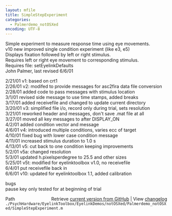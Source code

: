 ```yaml
---
layout: mfile
title: SimpleStepExperiment
categories:
  - Palmerdemo_notOSXed
encoding: UTF-8
---
```


Simple experiment to measure response time using eye movements.  
v10 new improved single condition experiment (like e3, e5)  
Displays fixation followed by left or right stimulus.  
Requires left or right eye movement to corresponding stimulus.  
Requires file:  setEyelinkDefaults  
John Palmer, last revised 6/6/01  

2/21/01 v1: based on crt1  
2/26/01 v2: modifed to provide messages for asc2fira data file conversion  
2/28/01 added code to pass messages with stimulus location  
3/1/01  revised side message to use time stamps, added breaks  
3/17/01 added receivefile and changed to update current directory  
3/20/01 v3: simplified file i/o, record only during trial, sets resolution  
3/21/01 reworked header and messages, don't save .mat file at all  
3/27/01 moved all key messages to after DISPLAY\_ON  
4/2/01  added condition vector and message  
4/6/01  v4: introduced multiple conditions, varies ecc of target  
4/10/01 fixed bug with lower case condition message  
4/11/01 increased stimulus duration to 1.0 s  
4/13/01 v5: cut back to one condition keeping improvements  
5/2/01  v5a:  changed resolution  
5/3/01  updated h.pixelsperdegree to 25.5 and other sizes  
5/25/01 v5t:  modified for eyelinktoolbox v1.0, no receivefile  
6/4/01  put receivefile back in  
6/6/01  v10:  updated for eyelinktoolbox 1.1, added calibration  

bugs  
pause key only tested for at beginning of trial  


<div class="code_header" style="text-align:right;">
  <span style="float:left;">Path&nbsp;&nbsp;</span> <span class="counter">Retrieve <a href=
  "https://raw.github.com/Psychtoolbox-3/Psychtoolbox-3/beta/./PsychHardware/EyelinkToolbox/EyelinkDemos/notOSXed/Palmerdemo_notOSXed/SimpleStepExperiment.m">current version from GitHub</a> | View <a href=
  "https://github.com/Psychtoolbox-3/Psychtoolbox-3/commits/beta/./PsychHardware/EyelinkToolbox/EyelinkDemos/notOSXed/Palmerdemo_notOSXed/SimpleStepExperiment.m">changelog</a></span>
</div>
<div class="code">
  <code>./PsychHardware/EyelinkToolbox/EyelinkDemos/notOSXed/Palmerdemo_notOSXed/SimpleStepExperiment.m</code>
</div>
